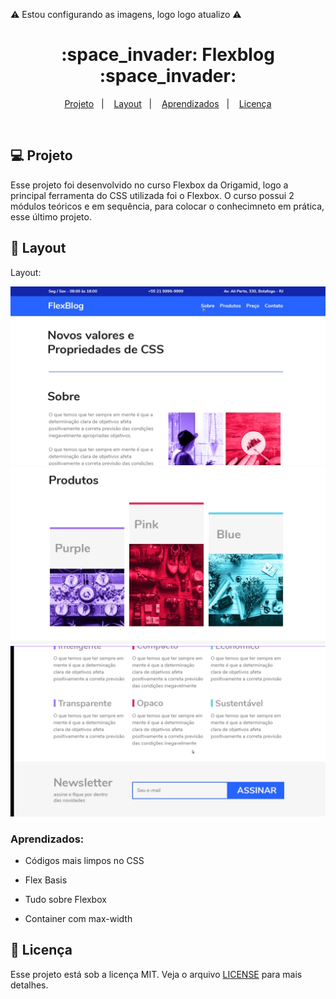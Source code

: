 :warning: Estou configurando as imagens, logo logo atualizo :warning:



<h1 align="center">
  :space_invader: Flexblog :space_invader:
</h1>

<p align="center">
<a href="#-projeto">Projeto</a>&nbsp;&nbsp;&nbsp;|&nbsp;&nbsp;&nbsp;
  <a href="#-layout">Layout</a>&nbsp;&nbsp;&nbsp;|&nbsp;&nbsp;&nbsp;
  <a href="#aprendizados">Aprendizados</a>&nbsp;&nbsp;&nbsp;|&nbsp;&nbsp;&nbsp;
  <a href="#memo-licença">Licença</a>
</p>

<br>

## 💻 Projeto

Esse projeto foi desenvolvido no curso Flexbox da Origamid, logo a principal ferramenta do CSS utilizada foi o Flexbox. O curso possui 2 módulos teóricos e em sequência, para colocar o conhecimneto em prática, esse último projeto.

## 🎨 Layout

Layout: 

![Layout do projeto](https://github.com/ChristySchott/flexblog.github.io/blob/master/layout/layout1.png)
![Layout do projeto](https://github.com/ChristySchott/flexblog.github.io/blob/master/layout/layout3.png)
![Layout do projeto](https://github.com/ChristySchott/flexblog.github.io/blob/master/layout/layout2.png)


### Aprendizados:

- Códigos mais limpos no CSS

- Flex Basis
 
- Tudo sobre Flexbox

- Container com max-width

## :memo: Licença

Esse projeto está sob a licença MIT. Veja o arquivo [LICENSE](LICENSE.md) para mais detalhes.

